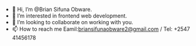 - 👋 Hi, I’m @Brian Sifuna Obware.
- 👀 I’m interested in frontend web development.
- 💞️ I’m looking to collaborate on working with you.
- 📫 How to reach me Eamil:briansifunaobware2@gmail.com / Tel: +2547 41456178

<!---
bosdata/bosdata is a ✨ special ✨ repository because its `README.md` (this file) appears on your GitHub profile.
You can click the Preview link to take a look at your changes.
--->
